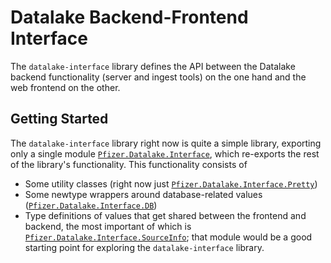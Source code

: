 # Datalake Backend-Frontend Interface

The `datalake-interface` library defines the API between the Datalake backend
functionality (server and ingest tools) on the one hand and the web frontend
on the other.

## Getting Started

The `datalake-interface` library right now is quite a simple library, exporting
only a single module
[`Pfizer.Datalake.Interface`](src/Pfizer/Datalake/Interface.hs), which
re-exports the rest of the library's functionality. This functionality consists of

* Some utility classes (right now just [`Pfizer.Datalake.Interface.Pretty`](src/Pfizer/Datalake/Interface/Pretty.hs))
* Some newtype wrappers around database-related values ([`Pfizer.Datalake.Interface.DB`](src/Pfizer/Datalake/Interface/DB.hs))
* Type definitions of values that get shared between the frontend and backend,
  the most important of which is [`Pfizer.Datalake.Interface.SourceInfo`](src/Pfizer/Datalake/Interface/SourceInfo.hs); that module would be a good starting point for exploring the `datalake-interface` library.
